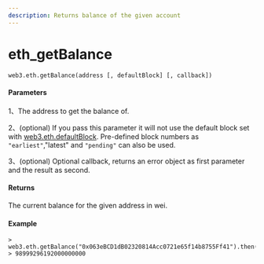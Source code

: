 ```yaml
---
description: Returns balance of the given account
---
```


# eth\_getBalance



```text
web3.eth.getBalance(address [, defaultBlock] [, callback])
```

#### Parameters

1、The address to get the balance of.

2、\(optional\) If you pass this parameter it will not use the default block set with [web3.eth.defaultBlock](https://web3js.readthedocs.io/en/v1.3.0/web3-eth.html#eth-defaultblock). Pre-defined block numbers as `"earliest"`,"latest" and `"pending"` can also be used.

3、\(optional\) Optional callback, returns an error object as first parameter and the result as second.

#### Returns

The current balance for the given address in wei.

#### Example

```text
> web3.eth.getBalance("0x063eBCD1dB02320814Acc0721e65f14b8755Ff41").then(console.log)
> 98999296192000000000
```

